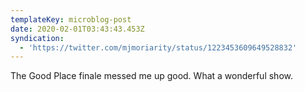 ```yaml
---
templateKey: microblog-post
date: 2020-02-01T03:43:43.453Z
syndication:
  - 'https://twitter.com/mjmoriarity/status/1223453609649528832'
---
```


The Good Place finale messed me up good. What a wonderful show.
